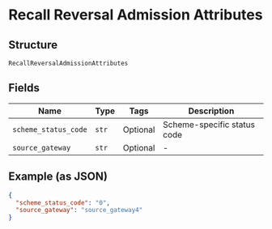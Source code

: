 
# Recall Reversal Admission Attributes

## Structure

`RecallReversalAdmissionAttributes`

## Fields

| Name | Type | Tags | Description |
|  --- | --- | --- | --- |
| `scheme_status_code` | `str` | Optional | Scheme-specific status code |
| `source_gateway` | `str` | Optional | - |

## Example (as JSON)

```json
{
  "scheme_status_code": "0",
  "source_gateway": "source_gateway4"
}
```

